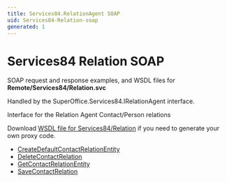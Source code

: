 ```yaml
---
title: Services84.RelationAgent SOAP
uid: Services84-Relation-soap
generated: 1
---
```


# Services84 Relation SOAP

SOAP request and response examples, and WSDL files for **Remote/Services84/Relation.svc**

Handled by the <see cref="T:SuperOffice.Services84.IRelationAgent">SuperOffice.Services84.IRelationAgent</see> interface.

Interface for the Relation Agent
Contact/Person relations

Download [WSDL file for Services84/Relation](../Services84-Relation.md) if you need to generate your own proxy code.

* [CreateDefaultContactRelationEntity](CreateDefaultContactRelationEntity.md)
* [DeleteContactRelation](DeleteContactRelation.md)
* [GetContactRelationEntity](GetContactRelationEntity.md)
* [SaveContactRelation](SaveContactRelation.md)
